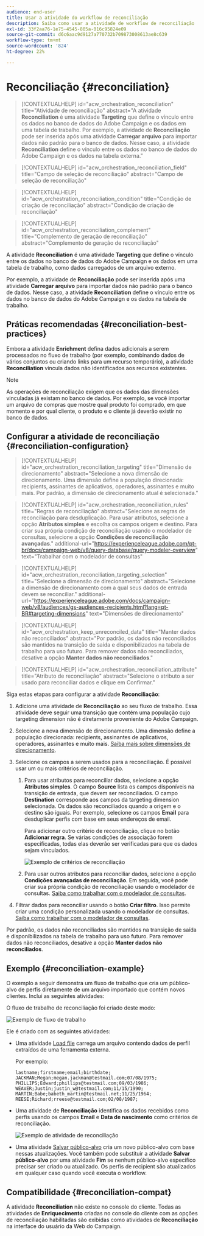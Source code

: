 ```yaml
---
audience: end-user
title: Usar a atividade do workflow de reconciliação
description: Saiba como usar a atividade de workflow de reconciliação
exl-id: 33f2aa76-1e75-4545-805a-016c95824e09
source-git-commit: d6c6aac9d9127a770732b709873008613ae8c639
workflow-type: tm+mt
source-wordcount: '824'
ht-degree: 22%

---
```


# Reconciliação {#reconciliation}

>[!CONTEXTUALHELP]
>id="acw_orchestration_reconciliation"
>title="Atividade de reconciliação"
>abstract="A atividade **Reconciliation** é uma atividade **Targeting** que define o vínculo entre os dados no banco de dados do Adobe Campaign e os dados em uma tabela de trabalho. Por exemplo, a atividade de **Reconciliação** pode ser inserida após uma atividade **Carregar arquivo** para importar dados não padrão para o banco de dados. Nesse caso, a atividade **Reconciliation** define o vínculo entre os dados no banco de dados do Adobe Campaign e os dados na tabela externa."

>[!CONTEXTUALHELP]
>id="acw_orchestration_reconciliation_field"
>title="Campo de seleção de reconciliação"
>abstract="Campo de seleção de reconciliação"

>[!CONTEXTUALHELP]
>id="acw_orchestration_reconciliation_condition"
>title="Condição de criação de reconciliação"
>abstract="Condição de criação de reconciliação"

>[!CONTEXTUALHELP]
>id="acw_orchestration_reconciliation_complement"
>title="Complemento de geração de reconciliação"
>abstract="Complemento de geração de reconciliação"

A atividade **Reconciliation** é uma atividade **Targeting** que define o vínculo entre os dados no banco de dados do Adobe Campaign e os dados em uma tabela de trabalho, como dados carregados de um arquivo externo.

Por exemplo, a atividade de **Reconciliação** pode ser inserida após uma atividade **Carregar arquivo** para importar dados não padrão para o banco de dados. Nesse caso, a atividade **Reconciliation** define o vínculo entre os dados no banco de dados do Adobe Campaign e os dados na tabela de trabalho.

## Práticas recomendadas {#reconciliation-best-practices}

Embora a atividade **Enrichment** defina dados adicionais a serem processados no fluxo de trabalho (por exemplo, combinando dados de vários conjuntos ou criando links para um recurso temporário), a atividade **Reconciliation** vincula dados não identificados aos recursos existentes.

>[!NOTE]
>As operações de reconciliação exigem que os dados das dimensões vinculadas já existam no banco de dados. Por exemplo, se você importar um arquivo de compras que mostre qual produto foi comprado, em que momento e por qual cliente, o produto e o cliente já deverão existir no banco de dados.

## Configurar a atividade de reconciliação {#reconciliation-configuration}

>[!CONTEXTUALHELP]
>id="acw_orchestration_reconciliation_targeting"
>title="Dimensão de direcionamento"
>abstract="Selecione a nova dimensão de direcionamento. Uma dimensão define a população direcionada: recipients, assinantes de aplicativos, operadores, assinantes e muito mais. Por padrão, a dimensão de direcionamento atual é selecionada."

>[!CONTEXTUALHELP]
>id="acw_orchestration_reconciliation_rules"
>title="Regras de reconciliação"
>abstract="Selecione as regras de reconciliação para desduplicação. Para usar atributos, selecione a opção **Atributos simples** e escolha os campos origem e destino. Para criar sua própria condição de reconciliação usando o modelador de consultas, selecione a opção **Condições de reconciliação avançadas**."
>additional-url="https://experienceleague.adobe.com/pt-br/docs/campaign-web/v8/query-database/query-modeler-overview" text="Trabalhar com o modelador de consultas"

>[!CONTEXTUALHELP]
>id="acw_orchestration_reconciliation_targeting_selection"
>title="Selecione a dimensão de direcionamento"
>abstract="Selecione a dimensão de direcionamento com a qual seus dados de entrada devem se reconciliar."
>additional-url="https://experienceleague.adobe.com/docs/campaign-web/v8/audiences/gs-audiences-recipients.html?lang=pt-BR#targeting-dimensions" text="Dimensões de direcionamento"

>[!CONTEXTUALHELP]
>id="acw_orchestration_keep_unreconciled_data"
>title="Manter dados não reconciliados"
>abstract="Por padrão, os dados não reconciliados são mantidos na transição de saída e disponibilizados na tabela de trabalho para uso futuro. Para remover dados não reconciliados, desative a opção **Manter dados não reconciliados**."

>[!CONTEXTUALHELP]
>id="acw_orchestration_reconciliation_attribute"
>title="Atributo de reconciliação"
>abstract="Selecione o atributo a ser usado para reconciliar dados e clique em Confirmar."

Siga estas etapas para configurar a atividade **Reconciliação**:

1. Adicione uma atividade de **Reconciliação** ao seu fluxo de trabalho. Essa atividade deve seguir uma transição que contém uma população cujo targeting dimension não é diretamente proveniente do Adobe Campaign.

1. Selecione a nova dimensão de direcionamento. Uma dimensão define a população direcionada: recipients, assinantes de aplicativos, operadores, assinantes e muito mais. [Saiba mais sobre dimensões de direcionamento](../../audience/about-recipients.md#targeting-dimensions).

1. Selecione os campos a serem usados para a reconciliação. É possível usar um ou mais critérios de reconciliação.

   1. Para usar atributos para reconciliar dados, selecione a opção **Atributos simples**. O campo **Source** lista os campos disponíveis na transição de entrada, que devem ser reconciliados. O campo **Destination** corresponde aos campos da targeting dimension selecionada. Os dados são reconciliados quando a origem e o destino são iguais. Por exemplo, selecione os campos **Email** para desduplicar perfis com base em seus endereços de email.

      Para adicionar outro critério de reconciliação, clique no botão **Adicionar regra**. Se várias condições de associação forem especificadas, todas elas deverão ser verificadas para que os dados sejam vinculados.

      ![Exemplo de critérios de reconciliação](../assets/workflow-reconciliation-criteria.png)

   1. Para usar outros atributos para reconciliar dados, selecione a opção **Condições avançadas de reconciliação**. Em seguida, você pode criar sua própria condição de reconciliação usando o modelador de consultas. [Saiba como trabalhar com o modelador de consultas](../../query/query-modeler-overview.md).

1. Filtrar dados para reconciliar usando o botão **Criar filtro**. Isso permite criar uma condição personalizada usando o modelador de consultas. [Saiba como trabalhar com o modelador de consultas](../../query/query-modeler-overview.md).

Por padrão, os dados não reconciliados são mantidos na transição de saída e disponibilizados na tabela de trabalho para uso futuro. Para remover dados não reconciliados, desative a opção **Manter dados não reconciliados**.

## Exemplo {#reconciliation-example}

O exemplo a seguir demonstra um fluxo de trabalho que cria um público-alvo de perfis diretamente de um arquivo importado que contém novos clientes. Inclui as seguintes atividades:

O fluxo de trabalho de reconciliação foi criado deste modo:

![Exemplo de fluxo de trabalho](../assets/workflow-reconciliation-sample-1.0.png)

Ele é criado com as seguintes atividades:

* Uma atividade [Load file](load-file.md) carrega um arquivo contendo dados de perfil extraídos de uma ferramenta externa.

  Por exemplo:

  ```
  lastname;firstname;email;birthdate;
  JACKMAN;Megan;megan.jackman@testmail.com;07/08/1975;
  PHILLIPS;Edward;phillips@testmail.com;09/03/1986;
  WEAVER;Justin;justin_w@testmail.com;11/15/1990;
  MARTIN;Babe;babeth_martin@testmail.net;11/25/1964;
  REESE;Richard;rreese@testmail.com;02/08/1987;
  ```

* Uma atividade de **Reconciliação** identifica os dados recebidos como perfis usando os campos **Email** e **Data de nascimento** como critérios de reconciliação.

  ![Exemplo de atividade de reconciliação](../assets/workflow-reconciliation-sample-1.1.png)

* Uma atividade [Salvar público-alvo](save-audience.md) cria um novo público-alvo com base nessas atualizações. Você também pode substituir a atividade **Salvar público-alvo** por uma atividade **Fim** se nenhum público-alvo específico precisar ser criado ou atualizado. Os perfis de recipient são atualizados em qualquer caso quando você executa o workflow.

## Compatibilidade {#reconciliation-compat}

A atividade **Reconciliation** não existe no console do cliente. Todas as atividades de **Enriquecimento** criadas no console do cliente com as opções de reconciliação habilitadas são exibidas como atividades de **Reconciliação** na interface do usuário da Web do Campaign.